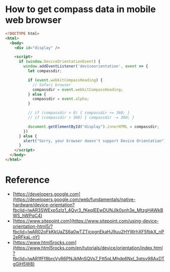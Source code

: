 # How to get compass data in mobile web browser

```html
<!DOCTYPE html>
<html>
  <body>
    <div id="display" />

    <script>
      if (window.DeviceOrientationEvent) {
        window.addEventListener('deviceorientation', event => {
          let compassdir;

          if (event.webkitCompassHeading) {
            // Safari browser
            compassdir = event.webkitCompassHeading;
          } else {
            compassdir = event.alpha;
          }

          // if (compassdir < 0) { compassdir += 360; }
          // if (compassdir > 360) { compassdir -= 360; }

          document.getElementById("display").innerHTML = compassdir;
        })
      } else {
        alert("Sorry, your browser doesn't support Device Orientation");
      }
    </script>
  </body>
</html>
```

# Reference

* [https://developers.google.com](https://developers.google.com/web/fundamentals/native-hardware/device-orientation?fbclid=IwAR3SWExp5zIz1_4Qyr3_fKeqIEEwDUNJIk0snh3e_MtzgHAWkBWS_hWPqC4)
* [https://www.sitepoint.com](https://www.sitepoint.com/using-device-orientation-html5/?fbclid=IwAR02oFkKkUaZS6a0wTZTicpgnEkaHJ9uu2HYWrhXF5fbkX_nP2eRFkaL-nY)
* [https://www.html5rocks.com](https://www.html5rocks.com/en/tutorials/device/orientation/index.html?fbclid=IwAR1fFf8brcVyR6PNJkMnSQVs7_Ftt5qLMhdp6Nxl_3qtsv98AxDTgGlH5W8)
